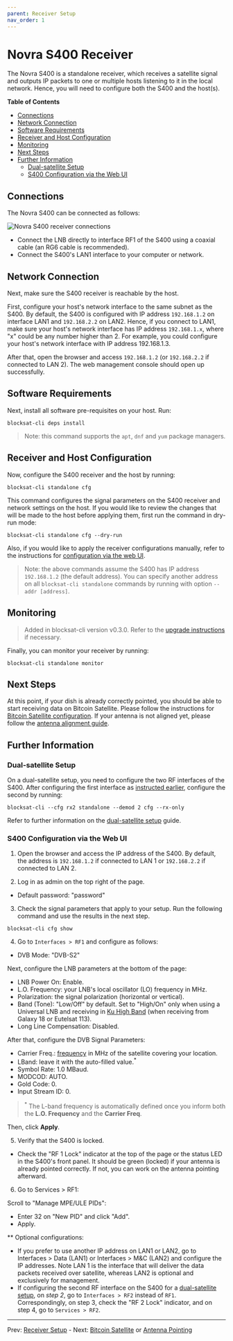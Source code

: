 ```yaml
---
parent: Receiver Setup
nav_order: 1
---
```


# Novra S400 Receiver

The Novra S400 is a standalone receiver, which receives a satellite signal and outputs IP packets to one or multiple hosts listening to it in the local network. Hence, you will need to configure both the S400 and the host(s).

<!-- markdown-toc start - Don't edit this section. Run M-x markdown-toc-refresh-toc -->
**Table of Contents**

- [Connections](#connections)
- [Network Connection](#network-connection)
- [Software Requirements](#software-requirements)
- [Receiver and Host Configuration](#receiver-and-host-configuration)
- [Monitoring](#monitoring)
- [Next Steps](#next-steps)
- [Further Information](#further-information)
  - [Dual-satellite Setup](#dual-satellite-setup)
  - [S400 Configuration via the Web UI](#s400-configuration-via-the-web-ui)

<!-- markdown-toc end -->

## Connections

The Novra S400 can be connected as follows:

![Novra S400 receiver connections](img/standalone_connections.png?raw=true "Novra S400 receiver connections")

- Connect the LNB directly to interface RF1 of the S400 using a coaxial cable (an RG6 cable is recommended).
- Connect the S400's LAN1 interface to your computer or network.

## Network Connection

Next, make sure the S400 receiver is reachable by the host.

First, configure your host's network interface to the same subnet as the S400. By default, the S400 is configured with IP address `192.168.1.2` on interface LAN1 and `192.168.2.2` on LAN2. Hence, if you connect to LAN1, make sure your host's network interface has IP address `192.168.1.x`, where "x" could be any number higher than 2. For example, you could configure your host's network interface with IP address 192.168.1.3.

After that, open the browser and access `192.168.1.2` (or `192.168.2.2` if connected to LAN 2). The web management console should open up successfully.

## Software Requirements

Next, install all software pre-requisites on your host. Run:

```
blocksat-cli deps install
```

> Note: this command supports the `apt`, `dnf` and `yum` package managers.

## Receiver and Host Configuration

Now, configure the S400 receiver and the host by running:

```
blocksat-cli standalone cfg
```

This command configures the signal parameters on the S400 receiver and network settings on the host. If you would like to review the changes that will be made to the host before applying them, first run the command in dry-run mode:

```
blocksat-cli standalone cfg --dry-run
```

Also, if you would like to apply the receiver configurations manually, refer to the instructions for [configuration via the web UI](#s400-configuration-via-the-web-ui).

> Note: the above commands assume the S400 has IP address `192.168.1.2` (the default address). You can specify another address on all `blocksat-cli standalone` commands by running with option `--addr [address]`.

## Monitoring

> Added in blocksat-cli version v0.3.0. Refer to the [upgrade instructions](quick-reference.md#cli-installation-and-upgrade) if necessary.

Finally, you can monitor your receiver by running:

```
blocksat-cli standalone monitor
```

## Next Steps

At this point, if your dish is already correctly pointed, you should be able to start receiving data on Bitcoin Satellite. Please follow the instructions for [Bitcoin Satellite configuration](bitcoin.md). If your antenna is not aligned yet, please follow the [antenna alignment guide](antenna-pointing.md).

## Further Information

### Dual-satellite Setup

On a dual-satellite setup, you need to configure the two RF interfaces of the S400. After configuring the first interface as [instructed earlier](#receiver-and-host-configuration), configure the second by running:

```
blocksat-cli --cfg rx2 standalone --demod 2 cfg --rx-only
```

Refer to further information on the [dual-satellite setup](dual-satellite.md) guide.

### S400 Configuration via the Web UI

1. Open the browser and access the IP address of the S400. By default, the address is `192.168.1.2` if connected to LAN 1 or `192.168.2.2` if connected to LAN 2.

2. Log in as admin on the top right of the page.
- Default password: "password"

3. Check the signal parameters that apply to your setup. Run the following command and use the results in the next step.

```
blocksat-cli cfg show
```

4. Go to `Interfaces > RF1` and configure as follows:

- DVB Mode: "DVB-S2"

Next, configure the LNB parameters at the bottom of the page:

- LNB Power On: Enable.
- L.O. Frequency: your LNB's local oscillator (LO) frequency in MHz.
- Polarization: the signal polarization (horizontal or vertical).
- Band (Tone): "Low/Off" by default. Set to "High/On" only when using a Universal LNB and receiving in [Ku High Band](frequency.md) (when receiving from Galaxy 18 or Eutelsat 113).
- Long Line Compensation: Disabled.

After that, configure the DVB Signal Parameters:

- Carrier Freq.: [frequency](frequency.md) in MHz of the satellite covering your location.
- LBand: leave it with the auto-filled value.<sup>*</sup>
- Symbol Rate: 1.0 MBaud.
- MODCOD: AUTO.
- Gold Code: 0.
- Input Stream ID: 0.

> <sup>*</sup> The L-band frequency is automatically defined once you inform both the **L.O. Frequency** and the **Carrier Freq**.

Then, click **Apply**.

5. Verify that the S400 is locked.

- Check the "RF 1 Lock" indicator at the top of the page or the status LED in the S400's front panel. It should be green (locked) if your antenna is already pointed correctly. If not, you can work on the antenna pointing afterward.

6. Go to Services > RF1:

Scroll to "Manage MPE/ULE PIDs":

- Enter 32 on "New PID" and click "Add".
- Apply.

** Optional configurations:

- If you prefer to use another IP address on LAN1 or LAN2, go to Interfaces > Data (LAN1) or Interfaces > M&C (LAN2) and configure the IP addresses. Note LAN 1 is the interface that will deliver the data packets received over satellite, whereas LAN2 is optional and exclusively for management.
- If configuring the second RF interface on the S400 for a [dual-satellite setup](dual-satellite.md), on *step 2*, go to `Interfaces > RF2` instead of `RF1`. Correspondingly, on step 3, check the "RF 2 Lock" indicator, and on step 4, go to `Services > RF2`.

---

Prev: [Receiver Setup](receiver.md) - Next: [Bitcoin Satellite](bitcoin.md) or [Antenna Pointing](antenna-pointing.md)
